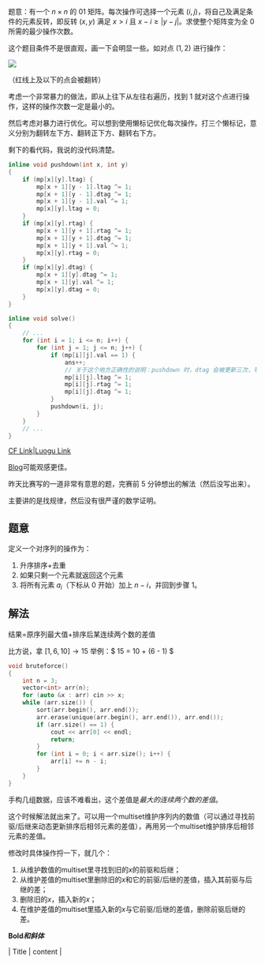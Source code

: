 题意：有一个 $n \times n$ 的 01 矩阵。每次操作可选择一个元素 $(i, j)$，将自己及满足条件的元素反转，即反转 $(x, y)$ 满足 $x > i$ 且 $x - i \ge \left|y - j\right|$。求使整个矩阵变为全 $0$ 所需的最少操作次数。

这个题目条件不是很直观，画一下会明显一些。如对点 $(1, 2)$ 进行操作：

![](https://cdn.luogu.com.cn/upload/image_hosting/fdv94528.png)

（红线上及以下的点会被翻转）

考虑一个非常暴力的做法，即从上往下从左往右遍历，找到 $1$ 就对这个点进行操作，这样的操作次数一定是最小的。

然后考虑对暴力进行优化。可以想到使用懒标记优化每次操作。打三个懒标记，意义分别为翻转左下方、翻转正下方、翻转右下方。

剩下的看代码，我说的没代码清楚。

```cpp
inline void pushdown(int x, int y)
{
	if (mp[x][y].ltag) {
		mp[x + 1][y - 1].ltag ^= 1;
		mp[x + 1][y - 1].dtag ^= 1;
		mp[x + 1][y - 1].val ^= 1;
		mp[x][y].ltag = 0;
	}
	if (mp[x][y].rtag) {
		mp[x + 1][y + 1].rtag ^= 1;
		mp[x + 1][y + 1].dtag ^= 1;
		mp[x + 1][y + 1].val ^= 1;
		mp[x][y].rtag = 0;
	}
	if (mp[x][y].dtag) {
		mp[x + 1][y].dtag ^= 1;
		mp[x + 1][y].val ^= 1;
		mp[x][y].dtag = 0;
	}
}

inline void solve()
{
	// ...
	for (int i = 1; i <= n; i++) {
		for (int j = 1; j <= n; j++) {
			if (mp[i][j].val == 1) {
				ans++;
				// 关于这个地方正确性的说明：pushdown 时，dtag 会被更新三次，等价于更新一次
				mp[i][j].ltag ^= 1;
				mp[i][j].rtag ^= 1;
				mp[i][j].dtag ^= 1;
			}
			pushdown(i, j);
		}
	}
	// ...
}
```

[CF Link](https://codeforces.com/contest/1862/problem/G)|[Luogu Link](https://www.luogu.com.cn/problem/CF1862G)

[Blog](https://blog.immccn123.xyz/archives/532)可能观感更佳。

昨天比赛写的一道非常有意思的题，完赛前 $5$ 分钟想出的解法（然后没写出来）。

主要讲的是找规律，然后没有很严谨的数学证明。

## 题意

定义一个对序列的操作为：

1. 升序排序+去重
2. 如果只剩一个元素就返回这个元素
3. 将所有元素 $a_i$（下标从 $0$ 开始）加上 $n - i$，并回到步骤 $1$。

## 解法

结果$=$原序列最大值$+$排序后某连续两个数的差值

比方说，拿 $[1, 6, 10] \to 15$ 举例：$ 15 = 10 + (6 - 1) $


```cpp
void bruteforce()
{
	int n = 3;
	vector<int> arr(n);
	for (auto &x : arr) cin >> x;
	while (arr.size()) {
		sort(arr.begin(), arr.end());
		arr.erase(unique(arr.begin(), arr.end()), arr.end());
		if (arr.size() == 1) {
			cout << arr[0] << endl;
			return;
		}
		for (int i = 0; i < arr.size(); i++) {
			arr[i] += n - i;
		}
	}
}
```

手构几组数据，应该不难看出，这个差值是*最大的连续两个数的差值*。

这个时候解法就出来了。可以用一个multiset维护序列内的数值（可以通过寻找前驱/后继来动态更新排序后相邻元素的差值），再用另一个multiset维护排序后相邻元素的差值。

修改时具体操作捋一下，就几个：

1. 从维护数值的multiset里寻找到旧的$x$的前驱和后继；
2. 从维护差值的multiset里删除旧的$x$和它的前驱/后继的差值，插入其前驱与后继的差；
3. 删除旧的$x$，插入新的$x$；
4. 在维护差值的multiset里插入新的$x$与它前驱/后继的差值，删除前驱后继的差。


**Bold*和斜体***

| Title | content |
